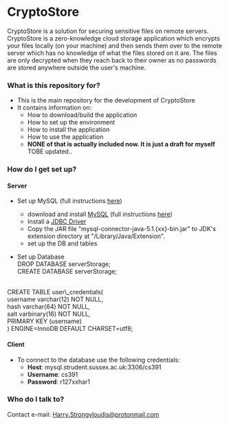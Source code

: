 # CryptoStore #

CryptoStore is a solution for securing sensitive files on remote servers. CryptoStore is a zero-knowledge cloud storage application which encrypts your files locally (on your machine) and then sends them over to the remote server which has no knowledge of what the files stored on it are. The files are only decrypted when they reach back to their owner as no passwords are stored anywhere outside the user's machine.

### What is this repository for? ###

* This is the main repository for the development of CryptoStore
* It contains information on:
  * How to download/build the application
  * How to set up the environment
  * How to install the application
  * How to use the application
  * **NONE of that is actually included now. It is just a draft for myself** TOBE updated..

### How do I get set up? ###

#### Server ####
* Set up MySQL (full instructions [here](http://www3.ntu.edu.sg/home/ehchua/programming/java/JDBC_Basic.html))
  * download and install [MySQL](http://dev.mysql.com/downloads/mysql/:) (full instructions [here](http://www3.ntu.edu.sg/home/ehchua/programming/sql/MySQL_HowTo.html))
  * Install a [JDBC Driver](http://dev.mysql.com/downloads/connector/j/)
  * Copy the JAR file "mysql-connector-java-5.1.{xx}-bin.jar" to JDK's extension directory at "/Library/Java/Extension".
  * set up the DB and tables

* Set up Database<br/>
DROP DATABASE serverStorage;<br/>
CREATE DATABASE serverStorage;<br/>
<br/>
CREATE TABLE user\_credentials(<br/>
username varchar(12) NOT NULL,<br/>
hash varchar(64) NOT NULL,<br/>
salt varbinary(16) NOT NULL,<br/>
PRIMARY KEY (username)<br/>
) ENGINE=InnoDB DEFAULT CHARSET=utf8;<br/>

#### Client ####
* To connect to the database use the following credentials:
	* **Host**: mysql.strudent.sussex.ac.uk:3306/cs391
	* **Username**: cs391
	* **Password**: r127xxhar1

### Who do I talk to? ###

Contact e-mail: Harry.Strongyloudis@protonmail.com